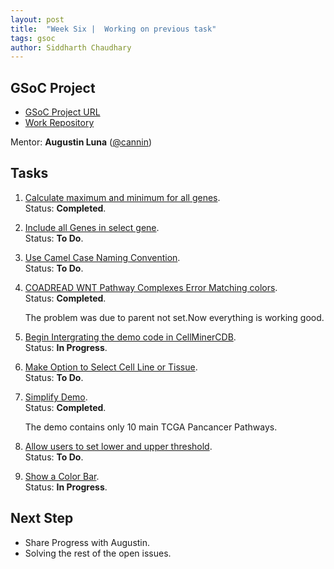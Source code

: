 ```yaml
---
layout: post
title:  "Week Six |  Working on previous task"
tags: gsoc
author: Siddharth Chaudhary
---
```


## GSoC Project

- [GSoC Project URL](https://summerofcode.withgoogle.com/programs/2023/projects/9bSOdy71)
- [Work Repository](https://github.com/sidd-2203/cellminercdb)

Mentor:
**Augustin Luna** ([@cannin](https://github.com/cannin))

## Tasks

1. [Calculate maximum and minimum for all genes](https://github.com/cannin/gsoc_2023_cellminercdb_networks/issues/12).  
    Status: **Completed**.  

2. [Include all Genes in select gene](https://github.com/cannin/gsoc_2023_cellminercdb_networks/issues/13).  
    Status: **To Do**.  

3. [Use Camel Case Naming Convention](https://github.com/cannin/gsoc_2023_cellminercdb_networks/issues/14).  
    Status: **To Do**.

4. [COADREAD WNT Pathway Complexes Error Matching colors](https://github.com/cannin/gsoc_2023_cellminercdb_networks/issues/18).  
    Status: **Completed**.

    The problem was due to parent not set.Now everything is working good.

5. [Begin Intergrating the demo code in CellMinerCDB](https://github.com/cannin/gsoc_2023_cellminercdb_networks/issues/20).  
    Status: **In Progress**.    

6. [Make Option to Select Cell Line or Tissue](https://github.com/cannin/gsoc_2023_cellminercdb_networks/issues/22).  
    Status: **To Do**.        
    
7. [Simplify Demo](https://github.com/cannin/gsoc_2023_cellminercdb_networks/issues/23).  
    Status: **Completed**.

    The demo contains only 10 main TCGA Pancancer Pathways.        
    
8. [Allow users to set lower and upper threshold](https://github.com/cannin/gsoc_2023_cellminercdb_networks/issues/24).  
    Status: **To Do**.

9. [Show a Color Bar](https://github.com/cannin/gsoc_2023_cellminercdb_networks/issues/26).  
    Status: **In Progress**. 

## Next Step

- Share Progress with Augustin. 
- Solving the rest of the open issues.
